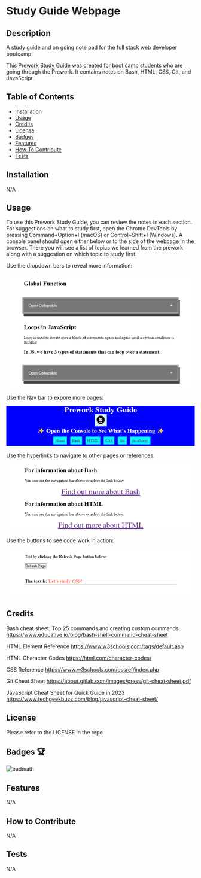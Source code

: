 # Study Guide Webpage

## Description

A study guide and on going note pad for the full stack web developer bootcamp.

This Prework Study Guide was created for boot camp students who are going through the Prework. It contains notes on Bash, HTML, CSS, Git, and JavaScript.

## Table of Contents

- [Installation](#installation)
- [Usage](#usage)
- [Credits](#credits)
- [License](#license)
- [Badges](#badges)
- [Features](#features)
- [How To Contribute](#howtocontribute)
- [Tests](#tests)

## Installation

N/A

## Usage

To use this Prework Study Guide, you can review the notes in each section. For suggestions on what to study first, open the Chrome DevTools by pressing Command+Option+I (macOS) or Control+Shift+I (Windows). A console panel should open either below or to the side of the webpage in the browser. There you will see a list of topics we learned from the prework along with a suggestion on which topic to study first.

Use the dropdown bars to reveal more information:

![alt text](assets/img/Screenshot1.png)

Use the Nav bar to expore more pages:

![alt text](assets/img/Screenshot2.png)

Use the hyperlinks to navigate to other pages or references:

![alt text](assets/img/Screenshot3.png)

Use the buttons to see code work in action:

![alt text](assets/img/Screenshot4.png)

## Credits

Bash cheat sheet: Top 25 commands and creating custom commands
https://www.educative.io/blog/bash-shell-command-cheat-sheet

HTML Element Reference
https://www.w3schools.com/tags/default.asp

HTML Character Codes
https://html.com/character-codes/

CSS Reference
https://www.w3schools.com/cssref/index.php

Git Cheat Sheet
https://about.gitlab.com/images/press/git-cheat-sheet.pdf

JavaScript Cheat Sheet for Quick Guide in 2023
https://www.techgeekbuzz.com/blog/javascript-cheat-sheet/

## License

Please refer to the LICENSE in the repo.

## Badges 🏆

![badmath](https://img.shields.io/github/languages/top/nielsenjared/badmath)

## Features

N/A

## How to Contribute

N/A

## Tests

N/A